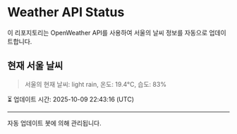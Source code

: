 
# Weather API Status

이 리포지토리는 OpenWeather API를 사용하여 서울의 날씨 정보를 자동으로 업데이트합니다.

## 현재 서울 날씨
> 서울의 현재 날씨: light rain, 온도: 19.4°C, 습도: 83%

⏳ 업데이트 시간: 2025-10-09 22:43:16 (UTC)

---
자동 업데이트 봇에 의해 관리됩니다.
